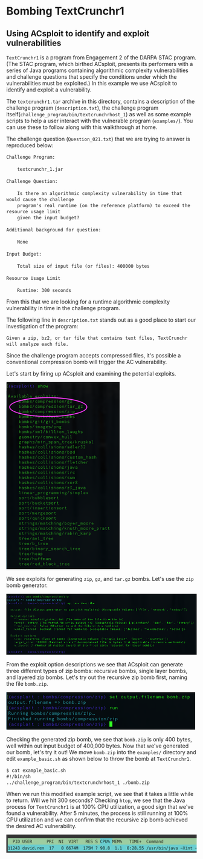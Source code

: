 # Bombing TextCrunchr1

## Using ACsploit to identify and exploit vulnerabilities

`TextCrunchr1` is a program from Engagement 2 of the DARPA STAC program. (The STAC program, which birthed ACsploit, presents its performers with a series of Java programs containing algorithmic complexity vulnerabilities and challenge questions that specify the conditions under which the vulnerabilities must be exploited.) In this example we use ACsploit to identify and exploit a vulnerability.

The `textcrunchr1.tar` archive in this directory, contains a description of the challenge program (`description.txt`), the challenge program itself(`challenge_program/bin/textcrunchrhost_1`) as well as some example scripts to help a user interact with the vulnerable program (`examples/`). You can use these to follow along with this walkthrough at home.

The challenge question (`Question_021.txt`) that we are trying to answer is reproduced below:

```
Challenge Program:

    textcrunchr_1.jar

Challenge Question:

    Is there an algorithmic complexity vulnerability in time that would cause the challenge
    program's real runtime (on the reference platform) to exceed the resource usage limit
    given the input budget?

Additional background for question:

    None

Input Budget:

    Total size of input file (or files): 400000 bytes
    
Resource Usage Limit
    
    Runtime: 300 seconds
```

From this that we are looking for a runtime algorithmic complexity vulnerability in time in the challenge program. 

The following line in `description.txt` stands out as a good place to start our investigation of the program:

```
Given a zip, bz2, or tar file that contains text files, TextCrunchr will analyze each file.
```

Since the challenge program accepts compressed files, it's possible a conventional compression bomb will trigger the AC vulnerability.

Let's start by firing up ACsploit and examining the potential exploits.

<img src="images/acsploitshow.png" class="center"  width="300">

We see exploits for generating `zip`, `gz`, and `tar.gz` bombs. Let's use the `zip` bomb generator.

<img src="images/acsploitdescribeoptions.png" class="center"  width="700">

From the exploit option descriptions we see that ACsploit can generate three different types of zip bombs: recursive bombs, single layer bombs, and layered zip bombs. Let's try out the recursive zip bomb first, naming the file `bomb.zip`.

<img src="images/acsploitrun.png" class="center"  width="500">

Checking the generated zip bomb, we see that `bomb.zip` is only 400 bytes, well within out input budget of 400,000 bytes. Now that we've generated our bomb, let's try it out! We move `bomb.zip` into the `examples/` directory and edit `example_basic.sh` as shown below to throw the bomb at `TextCrunchr1`.

```
$ cat example_basic.sh
#!/bin/sh
../challenge_program/bin/textcrunchrhost_1 ./bomb.zip
```
When we run this modified example script, we see that it takes a little while to return. Will we hit 300 seconds? Checking `htop`, we see that the Java process for `TextCrunchr1` is at 100% CPU utilization, a good sign that we've found a vulnerability. After 5 minutes, the process is still running at 100% CPU utilization and we can confirm that the recursive zip bomb achieved the desired AC vulnerability.

<img src="images/htop.png" class="center"  width="600">

